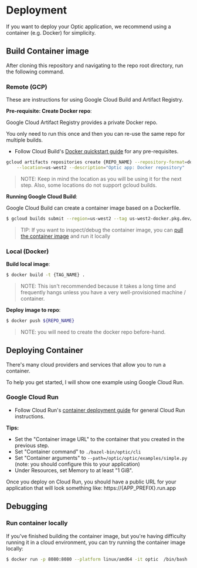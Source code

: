 # Deployment

If you want to deploy your Optic application, we recommend using a container (e.g. Docker) for simplicity.

## Build Container image

After cloning this repository and navigating to the repo root directory, run the following command.

### Remote (GCP)

These are instructions for using Google Cloud Build and Artifact Registry.

**Pre-requisite: Create Docker repo**:

Google Cloud Artifact Registry provides a private Docker repo.

You only need to run this once and then you can re-use the same repo for multiple builds.

* Follow Cloud Build's [Docker quickstart guide](https://cloud.google.com/build/docs/build-push-docker-image) for any pre-requisites.

```sh
gcloud artifacts repositories create {REPO_NAME} --repository-format=docker \
    --location=us-west2 --description="Optic app: Docker repository"
```

> NOTE: Keep in mind the location as you will be using it for the next step. Also, some locations do not support gcloud builds.

**Running Google Cloud Build**:

Google Cloud Build can create a container image based on a Dockerfile.

```sh
$ gcloud builds submit --region=us-west2 --tag us-west2-docker.pkg.dev/optic-testing-404806/optic/optic:latest
```

> TIP: If you want to inspect/debug the container image, you can [pull the container image](https://cloud.google.com/artifact-registry/docs/docker/store-docker-container-images#get-image) and run it locally

### Local (Docker)

**Build local image**:

```sh
$ docker build -t {TAG_NAME} .
```

> NOTE: This isn't recommended because it takes a long time and frequently hangs unless you have a very well-provisioned machine / container.

**Deploy image to repo**:

```sh
$ docker push ${REPO_NAME}
```

> NOTE: you will need to create the docker repo before-hand.

## Deploying Container

There's many cloud providers and services that allow you to run a container.

To help you get started, I will show one example using Google Cloud Run.

### Google Cloud Run

- Follow Cloud Run's [container deployment guide](https://cloud.google.com/run/docs/deploying) for general Cloud Run instructions.

**Tips:**

- Set the "Container image URL" to the container that you created in the previous step.
- Set "Container command" to `./bazel-bin/optic/cli`
- Set "Container arguments" to `--path=/optic/optic/examples/simple.py` (note: you should configure this to your application)
- Under Resources, set Memory to at least "1 GiB".

Once you deploy on Cloud Run, you should have a public URL for your application that will look something like: https://{APP_PREFIX}.run.app

## Debugging

### Run container locally

If you've finished building the container image, but you're having difficulty running it in a cloud environment, you can try running the container image locally:

```sh
$ docker run -p 8080:8080 --platform linux/amd64 -it optic  /bin/bash
```
